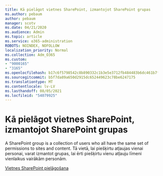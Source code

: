 ```yaml
---
title: Kā pielāgot vietnes SharePoint, izmantojot SharePoint grupas
ms.author: pebaum
author: pebaum
manager: scotv
ms.date: 04/21/2020
ms.audience: Admin
ms.topic: article
ms.service: o365-administration
ROBOTS: NOINDEX, NOFOLLOW
localization_priority: Normal
ms.collection: Adm_O365
ms.custom:
- "9000165"
- "3165"
ms.openlocfilehash: b17c6f5798542c8b890332c1b3e5e3712fb484483b6dc461b7fa9fbcc757106d
ms.sourcegitcommit: b5f7da89a650d2915dc652449623c78be6247175
ms.translationtype: MT
ms.contentlocale: lv-LV
ms.lasthandoff: 08/05/2021
ms.locfileid: "54079925"
---
```

# <a name="how-to-customize-sharepoint-site-permissions-via-sharepoint-groups"></a>Kā pielāgot vietnes SharePoint, izmantojot SharePoint grupas 

A SharePoint group is a collection of users who all have the same set of permissions to sites and content. Tā vietā, lai piešķirtu atļaujas vienai personai, varat izmantot grupas, lai ērti piešķirtu vienu atļauju līmeni vienlaikus vairākām personām.

[Vietnes SharePoint pielāgošana](https://docs.microsoft.com/sharepoint/customize-sharepoint-site-permissions)